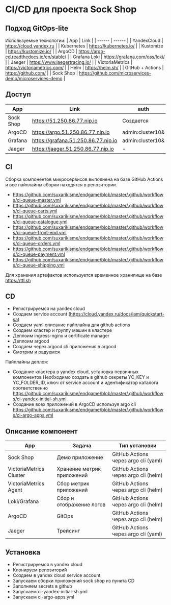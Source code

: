 # CI/CD для проекта Sock Shop
## Подход GitOps-lite

Используемые технологии:
|  App | Link |
| ------ | ------ |
| YandexCloud | https://cloud.yandex.ru |
| Kubernetes | https://kubernetes.io/ |
| Kustomize | https://kustomize.io/ |
| ArgoCD | https://argo-cd.readthedocs.io/en/stable/ |
| Grafana Loki | https://grafana.com/oss/loki/ |
| Jaeger | https://www.jaegertracing.io/ |
| VictoriaMetrics | https://victoriametrics.com/ |
| Helm | https://helm.sh/ |
| GitHub + Actions | https://github.com/ |
| Sock Shop | https://github.com/microservices-demo/microservices-demo |

## Доступ
|  App | Link | auth |
| ------ | ------ | ------ |
| Sock Shop | https://51.250.86.77.nip.io | Создается |
| ArgoCD | https://argo.51.250.86.77.nip.io | admin:cluster10& |
| Grafana | https://grafana.51.250.86.77.nip.io | admin:cluster10& |
| Jaeger | https://jaeger.51.250.86.77.nip.io | - |


## CI

Сборка компонентов микросервисов выполнена на базе GitHub Actions и все пайплайны сборки находятся в репозитории.
- https://github.com/suxarikisme/endgame/blob/master/.github/workflows/ci-queue-master.yml
- https://github.com/suxarikisme/endgame/blob/master/.github/workflows/ci-queue-carts.yml
- https://github.com/suxarikisme/endgame/blob/master/.github/workflows/ci-queue-catalogue.yml
- https://github.com/suxarikisme/endgame/blob/master/.github/workflows/ci-queue-front-end.yml
- https://github.com/suxarikisme/endgame/blob/master/.github/workflows/ci-queue-orders.yml
- https://github.com/suxarikisme/endgame/blob/master/.github/workflows/ci-queue-payment.yml
- https://github.com/suxarikisme/endgame/blob/master/.github/workflows/ci-queue-shipping.yml

Для хранения артефактов используется временное хранилище на базе https://ttl.sh

## CD

- Регистрируемся на yandex cloud
- Создаем service account (https://cloud.yandex.ru/docs/iam/quickstart-sa)
- Создаем yaml описание пайплайна для github actions
- Создаем кластер и группу машин в кластере
- Деплоим ingress-nginx и certificate manager
- Деплоим argocd
- Создаем через argocd cli приложения в argocd
- Смотрим и радуемся

Пайплайны деплоя:
- Создание кластера в yandex cloud, установка первичных компонентов
Необходимо создать в github секреты YC_KEY и YC_FOLDER_ID, ключ от service account и идентификатор каталога соответственно
https://github.com/suxarikisme/endgame/blob/master/.github/workflows/ci-yandex-initial-sh.yml
- Создание всех приложений в ArgoCD используя argo cli
https://github.com/suxarikisme/endgame/blob/master/.github/workflows/ci-argo-apps.yml

## Описание компонент

|  App | Задача | Тип установки |
| ------ | ------ | ------ |
| Sock Shop | Демо приложение | GitHub Actions через argo cli (yaml) |
| VictoriaMetrics Cluster | Хранение метрик приложений | GitHub Actions через argo cli (helm) |
| VictoriaMetrics Agent | Сбор метрик приложений | GitHub Actions через argo cli (helm) |
| Loki/Grafana | Сбор и отображение логов | GitHub Actions через argo cli (helm) |
| ArgoCD | GitOps | GitHub Actions через argo cli (helm) |
| Jaeger | Трейсинг | GitHub Actions через argo cli (yaml) |

## Установка

- Регистрируемся в yandex cloud
- Клонируем репозиторий
- Создаем в yandex cloud service account
- Запускаем сборки приложений sock shop из пункта CD
- Заполняем secrets в github
- Запускаем ci-yandex-initial-sh.yml
- Запускаем ci-argo-apps.yml
